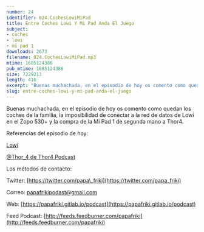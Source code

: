 ```yaml
---
number: 24
identifier: 024.CochesLowiMiPad
title: Entre Coches Lowi Y Mi Pad Anda El Juego
subject:
- coches
- lowi
- mi pad 1
downloads: 2673
filename: 024.CochesLowiMiPad.mp3
mtime: 1685124386
pub_mtime: 1685124386
size: 7229213
length: 416
excerpt: "Buenas muchachada, en el episodio de hoy os comento como quedan los coches de la familia, la imposibilidad de conectar a la red de datos de Lowi en el Zopo 530+ y la compra de la Mi Pad 1 de segunda mano a Thor4.\n\nReferencias del episodio de hoy:\n\n[  \n](https://www.lowi.es/)\n\n[Lowi](https://www.lowi.es/)\n\n[@Thor\\_4 de Thor4 Podcast](https://twitter.com/t"
slug: entre-coches-lowi-y-mi-pad-anda-el-juego
---
```

Buenas muchachada, en el episodio de hoy os comento como quedan los coches de la familia, la imposibilidad de conectar a la red de datos de Lowi en el Zopo 530+ y la compra de la Mi Pad 1 de segunda mano a Thor4.

Referencias del episodio de hoy:

[
](https://www.lowi.es/)

[Lowi](https://www.lowi.es/)

[@Thor\_4 de Thor4 Podcast](https://twitter.com/thor_4)

Los métodos de contacto:

Twitter: [https://twitter.com/papa\_friki](https://twitter.com/papa_friki)

Correo: [papafrikipodast@gmail.com](https://archive.org/details/papafrikipodast@gmail.com)

Web: [https://papafriki.gitlab.io/podcast](https://papafriki.gitlab.io/podcast)

Feed Podcast: [http://feeds.feedburner.com/papafriki](http://feeds.feedburner.com/papafriki)